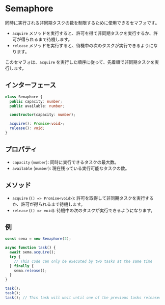 # Semaphore

同時に実行される非同期タスクの数を制限するために使用できるセマフォです。

- `acquire` メソッドを実行すると、許可を得て非同期タスクを実行するか、許可が得られるまで待機します。
- `release` メソッドを実行すると、待機中の次のタスクが実行できるようになります。

このセマフォは、`acquire` を実行した順序に従って、先着順で非同期タスクを実行します。

## インターフェース

```typescript
class Semaphore {
  public capacity: number;
  public available: number;

  constructor(capacity: number);

  acquire(): Promise<void>;
  release(): void;
}
```

## プロパティ

- `capacity` (`number`): 同時に実行できるタスクの最大数。
- `available` (`number`): 現在残っている実行可能なタスクの数。

## メソッド

- `acquire` (`() => Promise<void>`): 許可を取得して非同期タスクを実行するか、許可が得られるまで待機します。
- `release` (`() => void`): 待機中の次のタスクが実行できるようになります。

## 例

```typescript
const sema = new Semaphore(2);

async function task() {
  await sema.acquire();
  try {
    // This code can only be executed by two tasks at the same time
  } finally {
    sema.release();
  }
}

task();
task();
task(); // This task will wait until one of the previous tasks releases the semaphore.
```

